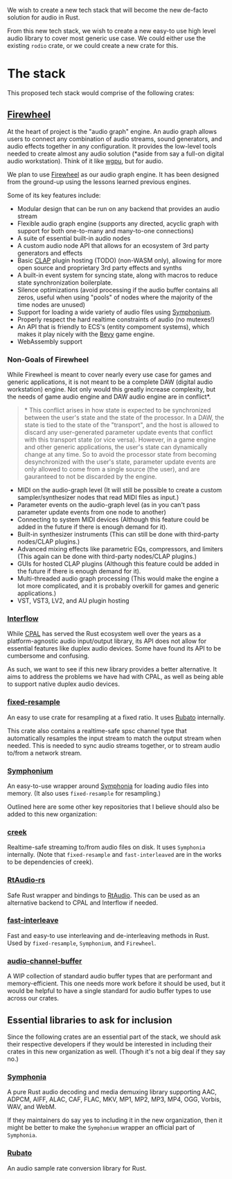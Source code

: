 We wish to create a new tech stack that will become the new de-facto solution for audio in Rust.

From this new tech stack, we wish to create a new easy-to use high level audio library to cover most generic use case. We could either use the existing `rodio` crate, or we could create a new crate for this.

# The stack
This proposed tech stack would comprise of the following crates:

## [Firewheel](https://github.com/BillyDM/Firewheel)

At the heart of project is the "audio graph" engine. An audio graph allows users to connect any combination of audio streams, sound generators, and audio effects together in any configuration. It provides the low-level tools needed to create almost any audio solution (*aside from say a full-on digital audio workstation). Think of it like [wgpu](https://wgpu.rs/), but for audio.

We plan to use [Firewheel](https://github.com/BillyDM/Firewheel) as our audio graph engine. It has been designed from the ground-up using the lessons learned previous engines.

Some of its key features include:
- Modular design that can be run on any backend that provides an audio stream
- Flexible audio graph engine (supports any directed, acyclic graph with support for both one-to-many and many-to-one connections)
- A suite of essential built-in audio nodes
- A custom audio node API that allows for an ecosystem of 3rd party generators and effects
 - Basic [CLAP](https://cleveraudio.org/) plugin hosting (TODO) (non-WASM only), allowing for more open source and proprietary 3rd party effects and synths
- A built-in event system for syncing state, along with macros to reduce state synchronization boilerplate.
- Silence optimizations (avoid processing if the audio buffer contains all zeros, useful when using "pools" of nodes where the majority of the time nodes are unused)
- Support for loading a wide variety of audio files using [Symphonium](https://github.com/meadowlarkdaw/symphonium).
- Properly respect the hard realtime constraints of audio (no mutexes!)
- An API that is friendly to ECS's (entity compoment systems), which makes it play nicely with the [Bevy]() game engine.
- WebAssembly support

### Non-Goals of Firewheel

While Firewheel is meant to cover nearly every use case for games and generic applications, it is not meant to be a complete DAW (digital audio workstation) engine. Not only would this greatly increase complexity, but the needs of game audio engine and DAW audio engine are in conflict*.

> \* This conflict arises in how state is expected to be synchronized between the user's state and the state of the processor. In a DAW, the state is tied to the state of the "transport", and the host is allowed to discard any user-generated parameter update events that conflict with this transport state (or vice versa). However, in a game engine and other generic applications, the user's state can dynamically change at any time. So to avoid the processor state from becoming desynchronized with the user's state, parameter update events are only allowed to come from a single source (the user), and are gauranteed to not be discarded by the engine.

* MIDI on the audio-graph level (It will still be possible to create a custom sampler/synthesizer nodes that read MIDI files as input.)
* Parameter events on the audio-graph level (as in you can't pass parameter update events from one node to another)
* Connecting to system MIDI devices (Although this feature could be added in the future if there is enough demand for it).
* Built-in synthesizer instruments (This can still be done with third-party nodes/CLAP plugins.)
* Advanced mixing effects like parametric EQs, compressors, and limiters (This again can be done with third-party nodes/CLAP plugins.)
* GUIs for hosted CLAP plugins (Although this feature could be added in the future if there is enough demand for it).
* Multi-threaded audio graph processing (This would make the engine a lot more complicated, and it is probably overkill for games and generic applications.)
* VST, VST3, LV2, and AU plugin hosting

### [Interflow](https://github.com/SolarLiner/interflow)

While [CPAL](https://github.com/RustAudio/cpal) has served the Rust ecosystem well over the years as a platform-agnostic audio input/output library, its API does not allow for essential features like duplex audio devices. Some have found its API to be cumbersome and confusing.

As such, we want to see if this new library provides a better alternative. It aims to address the problems we have had with CPAL, as well as being able to support native duplex audio devices.

### [fixed-resample](https://github.com/MeadowlarkDAW/fixed-resample)

An easy to use crate for resampling at a fixed ratio. It uses [Rubato](https://github.com/HEnquist/rubato) internally.

This crate also contains a realtime-safe spsc channel type that automatically resamples the input stream to match the output stream when needed. This is needed to sync audio streams together, or to stream audio to/from a network stream.

### [Symphonium](https://github.com/MeadowlarkDAW/symphonium)

An easy-to-use wrapper around [Symphonia](https://github.com/pdeljanov/Symphonia) for loading audio files into memory. (It also uses `fixed-resample` for resampling.)

Outlined here are some other key repositories that I believe should also be added to this new organization:

### [creek](https://github.com/MeadowlarkDAW/creek)

Realtime-safe streaming to/from audio files on disk. It uses `Symphonia` internally. (Note that `fixed-resample` and `fast-interleaved` are in the works to be dependencies of creek).

### [RtAudio-rs](https://github.com/MeadowlarkDAW/rtaudio-rs)

Safe Rust wrapper and bindings to [RtAudio](https://github.com/thestk/rtaudio). This can be used as an alternative backend to CPAL and Interflow if needed.

### [fast-interleave](https://github.com/MeadowlarkDAW/fast-interleave)

Fast and easy-to use interleaving and de-interleaving methods in Rust. Used by `fixed-resample`, `Symphonium`, and `Firewheel`.

### [audio-channel-buffer](https://github.com/BillyDM/audio-channel-buffer)

A WIP collection of standard audio buffer types that are performant and memory-efficient. This one needs more work before it should be used, but it would be helpful to have a single standard for audio buffer types to use across our crates.

## Essential libraries to ask for inclusion

Since the following crates are an essential part of the stack, we should ask their respective developers if they would be interested in including their crates in this new organization as well. (Though it's not a big deal if they say no.)

### [Symphonia](https://github.com/pdeljanov/Symphonia)

A pure Rust audio decoding and media demuxing library supporting AAC, ADPCM, AIFF, ALAC, CAF, FLAC, MKV, MP1, MP2, MP3, MP4, OGG, Vorbis, WAV, and WebM.

If they maintainers do say yes to including it in the new organization, then it might be better to make the `Symphonium` wrapper an official part of `Symphonia`.

### [Rubato](https://github.com/HEnquist/rubato)

An audio sample rate conversion library for Rust.
